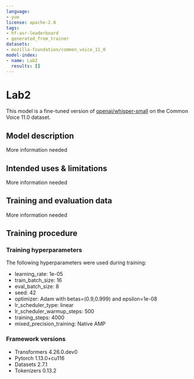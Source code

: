 ```yaml
---
language:
- yue
license: apache-2.0
tags:
- hf-asr-leaderboard
- generated_from_trainer
datasets:
- mozilla-foundation/common_voice_11_0
model-index:
- name: Lab2
  results: []
---
```


<!-- This model card has been generated automatically according to the information the Trainer had access to. You
should probably proofread and complete it, then remove this comment. -->

# Lab2

This model is a fine-tuned version of [openai/whisper-small](https://huggingface.co/openai/whisper-small) on the Common Voice 11.0 dataset.

## Model description

More information needed

## Intended uses & limitations

More information needed

## Training and evaluation data

More information needed

## Training procedure

### Training hyperparameters

The following hyperparameters were used during training:
- learning_rate: 1e-05
- train_batch_size: 16
- eval_batch_size: 8
- seed: 42
- optimizer: Adam with betas=(0.9,0.999) and epsilon=1e-08
- lr_scheduler_type: linear
- lr_scheduler_warmup_steps: 500
- training_steps: 4000
- mixed_precision_training: Native AMP

### Framework versions

- Transformers 4.26.0.dev0
- Pytorch 1.13.0+cu116
- Datasets 2.7.1
- Tokenizers 0.13.2